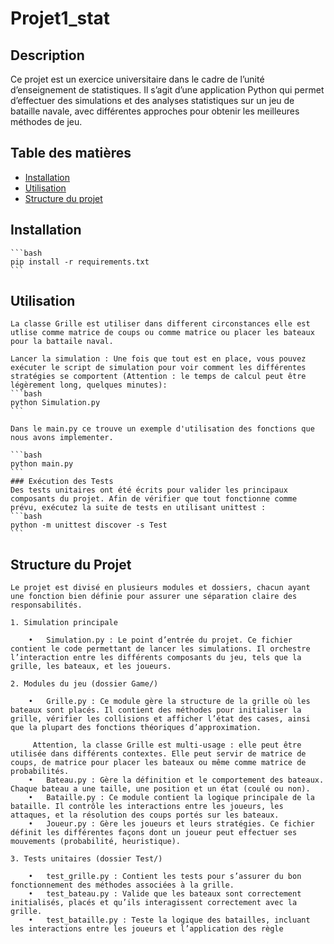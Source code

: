 # Projet1_stat

## Description
Ce projet est un exercice universitaire dans le cadre de l’unité d’enseignement de statistiques. Il s’agit d’une application Python qui permet d’effectuer des simulations et des analyses statistiques sur un jeu de bataille navale, avec différentes approches pour obtenir les meilleures méthodes de jeu.

## Table des matières
- [Installation](#installation)
- [Utilisation](#utilisation)
- [Structure du projet](#structure-du-projet)


## Installation
    ```bash
    pip install -r requirements.txt
    ```
## Utilisation

    La classe Grille est utiliser dans different circonstances elle est utlise comme matrice de coups ou comme matrice ou placer les bateaux pour la battaile naval.

    Lancer la simulation : Une fois que tout est en place, vous pouvez exécuter le script de simulation pour voir comment les différentes stratégies se comportent (Attention : le temps de calcul peut être légèrement long, quelques minutes):
    ```bash
    python Simulation.py
    ```

    Dans le main.py ce trouve un exemple d'utilisation des fonctions que nous avons implementer.

    ```bash
    python main.py
    ```
    ### Exécution des Tests
    Des tests unitaires ont été écrits pour valider les principaux composants du projet. Afin de vérifier que tout fonctionne comme prévu, exécutez la suite de tests en utilisant unittest :
    ```bash
    python -m unittest discover -s Test
    ```    
## Structure du Projet

    Le projet est divisé en plusieurs modules et dossiers, chacun ayant une fonction bien définie pour assurer une séparation claire des responsabilités.

    1. Simulation principale

        •	Simulation.py : Le point d’entrée du projet. Ce fichier contient le code permettant de lancer les simulations. Il orchestre l’interaction entre les différents composants du jeu, tels que la grille, les bateaux, et les joueurs.

    2. Modules du jeu (dossier Game/)

        •	Grille.py : Ce module gère la structure de la grille où les bateaux sont placés. Il contient des méthodes pour initialiser la grille, vérifier les collisions et afficher l’état des cases, ainsi que la plupart des fonctions théoriques d’approximation.

         Attention, la classe Grille est multi-usage : elle peut être utilisée dans différents contextes. Elle peut servir de matrice de coups, de matrice pour placer les bateaux ou même comme matrice de probabilités.
        •	Bateau.py : Gère la définition et le comportement des bateaux. Chaque bateau a une taille, une position et un état (coulé ou non).
        •	Bataille.py : Ce module contient la logique principale de la bataille. Il contrôle les interactions entre les joueurs, les attaques, et la résolution des coups portés sur les bateaux.
        •	Joueur.py : Gère les joueurs et leurs stratégies. Ce fichier définit les différentes façons dont un joueur peut effectuer ses mouvements (probabilité, heuristique).

    3. Tests unitaires (dossier Test/)

        •	test_grille.py : Contient les tests pour s’assurer du bon fonctionnement des méthodes associées à la grille.
        •	test_bateau.py : Valide que les bateaux sont correctement initialisés, placés et qu’ils interagissent correctement avec la grille.
        •	test_bataille.py : Teste la logique des batailles, incluant les interactions entre les joueurs et l’application des règle

